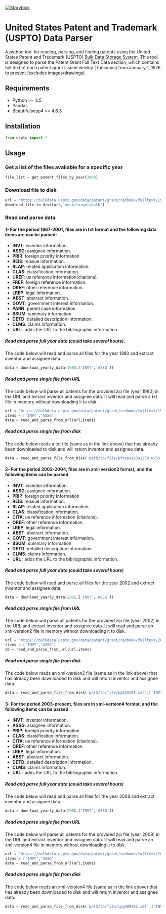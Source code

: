 <p align="start">
  <a href="https://www.uspto.gov/" target="_blank">
    <img src="./documentation/uspto.jpg" alt="Storyblok">
  </a>
</p>

# United States Patent and Trademark (USPTO) Data Parser

A python tool for reading, parsing, and finding patents using the United States Patent and Trademark (USPTO) [Bulk Data Storage System](https://bulkdata.uspto.gov/). This tool is designed to parse the Patent Grant Full Text Data section, which contains full text of each patent grant issued weekly (Tuesdays) from January 1, 1976 to present (excludes images/drawings).

## Requirements

- Python >= 3.5
- Pandas
- Beautifulsoup4 >= 4.6.3

## Installation
```python
from uspto import *
```
## Usage
### Get a list of the files available for a specific year
```python
file_list = get_patent_files_by_year(2008)
```
### Download file to disk
```python
url = 'https://bulkdata.uspto.gov/data/patent/grant/redbook/fulltext/1999/pftaps19990406_wk14.zip'
download_file_to_disk(url,'your/target/path')
```
###
### Read and parse data
#### 1- For the period 1967-2001, files are in txt format and the following data items are can be parsed:
* **INVT**: inventor information.
* **ASSG**: assignee information.
* **PRIR**: foreign priority information.
* **REIS**: reissue information.
* **RLAP**: related application information.
* **CLAS**: classification information.
* **UREF**: us reference information(citations).
* **FREF**: foreign reference information.
* **OREF**: other reference information.
* **LREP**: legal information.
* **ABST**: abstract information.
* **GOVT**: government interest information.
* **PARN**: parent case information.
* **BSUM**: summary information.
* **DETD**: detailed description information.
* **CLMS**: claims information.
* **URL** : adds the URL to the bibliographic information.

##### Read and parse full year data (could take several hours).
The code below will read and parse all files for the year 1980 and extract inventor and assignee data.
```python
data = download_yearly_data(1980,['INVT','ASSG'])
```
##### Read and parse single file from URL
The code below will parse all patents for the provided zip file (year 1980) in the URL and extract inventor and assignee data. It will read and parse a txt file in memory without downloading it to disk.
```python
url = 'https://bulkdata.uspto.gov/data/patent/grant/redbook/fulltext/1980/pftaps19801230_wk53.zip'
items = ['INVT','ASSG']
data = read_and_parse_from_url(url,items)
```
##### Read and parse single file from disk
 The code below reads a txt file (same as in the link above) that has already been downloaded to disk and will return inventor and assignee data.
```python
data = read_and_parse_file_from_disk('path/to/file/pftaps19801230_wk53.txt',['INVT','ASSG'],'txt')
```

#### 2- For the period 2002-2004, files are in xml-version2 format, and the following items can be parsed
* **INVT**: inventor information.
* **ASSG**: assignee information.
* **PRIP**: foreign priority information.
* **REIS**: reissue information.
* **RLAP**: related application information.
* **CLAS**: classification information.
* **CITA**: us reference information (citations).
* **OREF**: other reference information.
* **LREP**: legal information.
* **ABST**: abstract information.
* **GOVT**: government interest information.
* **BSUM**: summary information.
* **DETD**: detailed description information.
* **CLMS**: claims information.
* **URL** : adds the URL to the bibliographic information.

##### Read and parse full year data (could take several hours)
The code below will read and parse all files for the year 2002 and extract inventor and assignee data.
```python
data = download_yearly_data(2002,['INVT','ASSG'])
```

##### Read and parse single file from URL
The code below will parse all patents for the provided zip file (year 2002) in the URL and extract inventor and assignee data. It will read and parse an xml-version2 file in memory without downloading it to disk.
```python
url = 'https://bulkdata.uspto.gov/data/patent/grant/redbook/fulltext/2002/pg020101.zip'
items = ['INVT','ASSG']
xb = read_and_parse_from_url(url,items)
```
##### Read and parse single file from disk
 The code below reads an xml-version2 file (same as in the link above) that has already been downloaded to disk and will return inventor and assignee data.
```python
data = read_and_parse_file_from_disk('path/to/file/pg020101.xml',['INVT','ASSG'],'xml2')
```
#### 3-  For the period 2003-present, files are in xml-version4 format, and the following items can be parsed
* **INVT**: inventor information.
* **ASSG**: assignee information.
* **PRIP**: foreign priority information.
* **CLAS**: classification information.
* **CITA**: us reference information (citations).
* **OREF**: other reference information.
* **LREP**: legal information.
* **ABST**: abstract information.
* **DETD**: detailed description information.
* **CLMS**: claims information.
* **URL** : adds the URL to the bibliographic information.

##### Read and parse full year data (could take several hours)
The code below will read and parse all files for the year 2008 and extract inventor and assignee data.
```python
data = download_yearly_data(2008,['INVT','ASSG'])
```
##### Read and parse single file from URL
The code below will parse all patents for the provided zip file (year 2008) in the URL and extract inventor and assignee data. It will read and parse an xml-version4 file in memory without downloading it to disk.
```python
url = 'https://bulkdata.uspto.gov/data/patent/grant/redbook/fulltext/2008/ipg080101.zip'
items = ['INVT','ASSG']
data = read_and_parse_from_url(url,items)
```
##### Read and parse single file from disk
The code below reads an xml-version4 file (same as in the link above) that has already been downloaded to disk and will return inventor and assignee data.
```python
data = read_and_parse_file_from_disk('path/to/file/ipg080101.xml',['INVT','ASSG'],'xml4')
```

